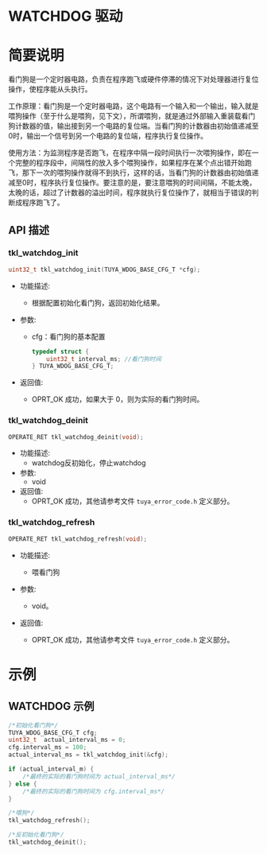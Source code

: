 # WATCHDOG 驱动

# 简要说明

看门狗是一个定时器电路，负责在程序跑飞或硬件停滞的情况下对处理器进行复位操作，使程序能从头执行。

工作原理：看门狗是一个定时器电路，这个电路有一个输入和一个输出，输入就是喂狗操作（至于什么是喂狗，见下文），所谓喂狗，就是通过外部输入重装载看门狗计数器的值，输出接到另一个电路的复位端。当看门狗的计数器由初始值递减至0时，输出一个信号到另一个电路的复位端，程序执行复位操作。

使用方法：为监测程序是否跑飞，在程序中隔一段时间执行一次喂狗操作，即在一个完整的程序段中，间隔性的放入多个喂狗操作，如果程序在某个点出错开始跑飞，那下一次的喂狗操作就得不到执行，这样的话，当看门狗的计数器由初始值递减至0时，程序执行复位操作。要注意的是，要注意喂狗的时间间隔，不能太晚，太晚的话，超过了计数器的溢出时间，程序就执行复位操作了，就相当于错误的判断成程序跑飞了。


## API 描述

### tkl_watchdog_init

```c
uint32_t tkl_watchdog_init(TUYA_WDOG_BASE_CFG_T *cfg);
```

- 功能描述:
  
  - 根据配置初始化看门狗，返回初始化结果。
  
- 参数:
  
  - cfg：看门狗的基本配置
  
    ```c
    typedef struct {
        uint32_t interval_ms; //看门狗时间
    } TUYA_WDOG_BASE_CFG_T;
    ```
  
- 返回值:
  
  - OPRT_OK 成功，如果大于 0，则为实际的看门狗时间。

### tkl_watchdog_deinit

```c
OPERATE_RET tkl_watchdog_deinit(void);
```

- 功能描述:
  - watchdog反初始化，停止watchdog
- 参数:
  - void
- 返回值:
  - OPRT_OK 成功，其他请参考文件 `tuya_error_code.h` 定义部分。

### tkl_watchdog_refresh

```c
OPERATE_RET tkl_watchdog_refresh(void);
```

- 功能描述:

  - 喂看门狗

- 参数:

  - void。

- 返回值:

  - OPRT_OK 成功，其他请参考文件 `tuya_error_code.h` 定义部分。

# 示例

## WATCHDOG 示例

```c
/*初始化看门狗*/
TUYA_WDOG_BASE_CFG_T cfg;
uint32_t  actual_interval_ms = 0;
cfg.interval_ms = 100;
actual_interval_ms = tkl_watchdog_init(&cfg);

if (actual_interval_m) {
	/*最终的实际的看门狗时间为 actual_interval_ms*/    
} else {
  	/*最终的实际的看门狗时间为 cfg.interval_ms*/   
}

/*喂狗*/
tkl_watchdog_refresh();

/*反初始化看门狗*/
tkl_watchdog_deinit();

```



